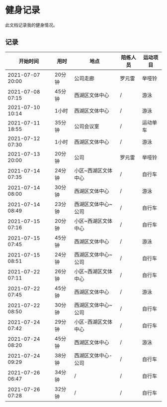# 健身记录

此文档记录我的健身情况。

## 记录

| 开始时间 | 用时 | 地点 | 陪练人员 | 运动项目 |
| - | -  | - | - | - |
| 2021-07-07 20:00 | 20分钟 | 公司走廊 | 罗元雷 | 举哑铃 |
| 2021-07-08 07:15 | 45分钟 | 西湖区文体中心 | / | 游泳 |
| 2021-07-10 10:14 | 1小时 | 西湖区文体中心 | / | 游泳 |
| 2021-07-11 18:55 | 35分钟 | 公司会议室 | / | 运动单车 |
| 2021-07-12 07:30 | 1小时 | 西湖区文体中心 | / | 游泳 |
| 2021-07-13 20:00 | 20分钟 | 公司 | 罗元雷 | 举哑铃 |
| 2021-07-14 07:35 | 24分钟 | 小区~西湖区文体中心 | / | 自行车 |
| 2021-07-14 08:00 | 30分钟 | 西湖区文体中心 | / | 游泳 |
| 2021-07-14 08:49 | 23分钟 | 西湖区文体中心~公司 | / | 自行车 |
| 2021-07-15 07:16 | 20分钟 | 小区~西湖区文体中心 | / | 自行车 |
| 2021-07-15 07:45 | 45分钟 | 西湖区文体中心 | / | 游泳 |
| 2021-07-15 08:51 | 24分钟 | 西湖区文体中心~公司 | / | 自行车 |
| 2021-07-22 07:11 | 26分钟 | 小区~西湖区文体中心 | / | 自行车 |
| 2021-07-22 07:45 | 45分钟 | 西湖区文体中心 | / | 游泳 |
| 2021-07-22 08:50 | 30分钟 | 西湖区文体中心~公司 | / | 自行车 |
| 2021-07-24 07:42 | 29分钟 | 小区-西湖区文体中心 | / | 自行车 |
| 2021-07-24 08:20 | 45分钟 | 西湖区文体中心 | / | 游泳 |
| 2021-07-24 09:29 | 38分钟 | 西湖区文体中心-公司 | / | 自行车 |
| 2021-07-26 06:47 | 34分钟 | / | / | 自行车 |
| 2021-07-26 07:28 | 32分钟 | / | / | 自行车 |
